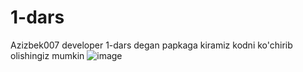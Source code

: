 # 1-dars
Azizbek007 developer
1-dars degan papkaga kiramiz kodni ko'chirib olishingiz mumkin
![image](https://github.com/shadowpyton/1-dars/assets/132641686/31fb0d54-0cf8-4d15-bd29-4e54256801ed)
